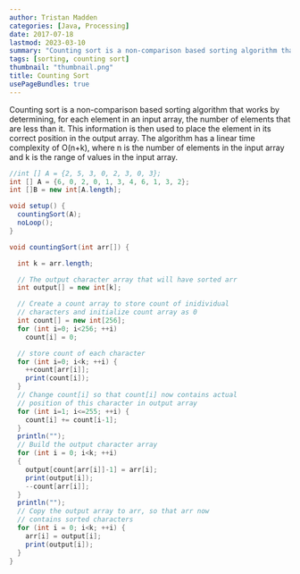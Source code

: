 ```yaml
---
author: Tristan Madden
categories: [Java, Processing]
date: 2017-07-18
lastmod: 2023-03-10
summary: "Counting sort is a non-comparison based sorting algorithm that works by determining, for each element in an input array, the number of elements that are less than it. This information is then used to place the element in its correct position in the output array. The algorithm has a linear time complexity of O(n+k), where n is the number of elements in the input array and k is the range of values in the input array."
tags: [sorting, counting sort]
thumbnail: "thumbnail.png"
title: Counting Sort
usePageBundles: true
---
```


Counting sort is a non-comparison based sorting algorithm that works by determining, for each element in an input array, the number of elements that are less than it. This information is then used to place the element in its correct position in the output array. The algorithm has a linear time complexity of O(n+k), where n is the number of elements in the input array and k is the range of values in the input array.

```Java
//int [] A = {2, 5, 3, 0, 2, 3, 0, 3};
int [] A = {6, 0, 2, 0, 1, 3, 4, 6, 1, 3, 2};
int []B = new int[A.length];

void setup() {
  countingSort(A);
  noLoop();
}

void countingSort(int arr[]) {

  int k = arr.length;

  // The output character array that will have sorted arr
  int output[] = new int[k];

  // Create a count array to store count of inidividual
  // characters and initialize count array as 0
  int count[] = new int[256];
  for (int i=0; i<256; ++i)
    count[i] = 0;

  // store count of each character
  for (int i=0; i<k; ++i) {
    ++count[arr[i]];
    print(count[i]);
  }
  // Change count[i] so that count[i] now contains actual
  // position of this character in output array
  for (int i=1; i<=255; ++i) {
    count[i] += count[i-1];
  }
  println("");
  // Build the output character array
  for (int i = 0; i<k; ++i)
  {
    output[count[arr[i]]-1] = arr[i];
    print(output[i]);
    --count[arr[i]];
  }
  println("");
  // Copy the output array to arr, so that arr now
  // contains sorted characters
  for (int i = 0; i<k; ++i) {
    arr[i] = output[i];
    print(output[i]);
  }
}
```
